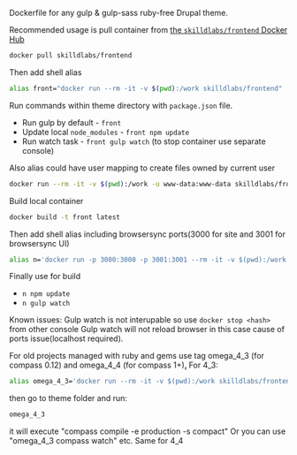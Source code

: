 Dockerfile for any gulp & gulp-sass ruby-free Drupal theme.

Recommended usage is pull container from [the `skilldlabs/frontend` Docker Hub](https://hub.docker.com/r/skilldlabs/frontend/)

``` bash
docker pull skilldlabs/frontend
```

Then add shell alias

``` bash
alias front="docker run --rm -it -v $(pwd):/work skilldlabs/frontend"
```

Run commands within theme directory with `package.json` file.

* Run gulp by default - `front`
* Update local `node_modules` - `front npm update`
* Run watch task - `front gulp watch` (to stop container use separate console)

Also alias could have user mapping to create files owned by current user

``` bash
docker run --rm -it -v $(pwd):/work -u www-data:www-data skilldlabs/frontend gulp watch
```


Build local container

``` bash
docker build -t front latest
```

Then add shell alias including browsersync ports(3000 for site and 3001 for browsersync UI)

``` bash
alias n='docker run -p 3000:3000 -p 3001:3001 --rm -it -v $(pwd):/work front '
```

Finally use for build

* `n npm update`
* `n gulp watch`

Known issues:
Gulp watch is not interupable so use `docker stop <hash>` from other console
Gulp watch will not reload browser in this case cause of ports issue(localhost required).


For old projects managed with ruby and gems use tag omega_4_3 (for compass 0.12) and omega_4_4 (for compass 1+)̨.
For 4_3:
``` bash
alias omega_4_3='docker run --rm -it -v $(pwd):/work skilldlabs/frontend:omega_4_3 '
```
then go to theme folder and run:
``` bash
omega_4_3
```
it will execute "compass compile -e production -s compact"
Or you can use "omega_4_3 compass watch" etc.
Same for 4_4
